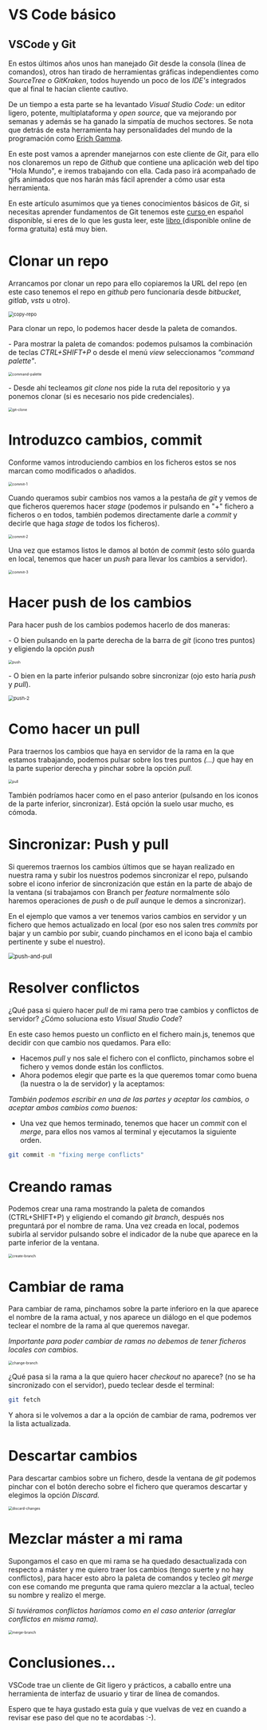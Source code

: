 # VS Code básico

## VSCode y Git

En estos últimos años unos han manejado *Git* desde la consola (línea de comandos), otros han tirado de herramientas gráficas independientes como *SourceTree* o *GitKraken*, todos huyendo un poco de los *IDE's* integrados que al final te hacían cliente cautivo.

De un tiempo a esta parte se ha levantado *Visual Studio Code*: un editor ligero, potente, multiplataforma y *open source*, que va mejorando por semanas y además se ha ganado la simpatía de muchos sectores. Se nota que detrás de esta herramienta hay personalidades del mundo de la programación como [Erich Gamma](https://en.wikipedia.org/wiki/Erich_Gamma).

En este post vamos a aprender manejarnos con este cliente de *Git*, para ello nos clonaremos un repo de *Github* que contiene una aplicación web del tipo "Hola Mundo", e iremos trabajando con ella. Cada paso irá acompañado de gifs animados que nos harán más fácil aprender a cómo usar esta herramienta.

En este artículo asumimos que ya tienes conocimientos básicos de *Git*, si necesitas aprender fundamentos de Git tenemos este [curso ](https://lemoncode.net/introduccion-a-git) en español disponible, si eres de lo que les gusta leer, este [libro ](https://git-scm.com/book/es/v2)(disponible online de forma gratuita) está muy bien.

# Clonar un repo

Arrancamos por clonar un repo para ello copiaremos la URL del repo (en este caso tenemos el repo en *github* pero funcionaría desde *bitbucket*, *gitlab*, *vsts* u otro).

<img src="./content/copy-repo.PNG" alt="copy-repo" style="zoom:67%;" />

Para clonar un repo, lo podemos hacer desde la paleta de comandos.

\- Para mostrar la paleta de comandos: podemos pulsamos la combinación de teclas *CTRL+SHIFT+P* o desde el menú *view* seleccionamos *"command palette"*.

<img src="content/command-palette.png" alt="command-palette" style="zoom: 50%;" />

\- Desde ahí tecleamos *git clone* nos pide la ruta del repositorio y ya ponemos clonar (si es necesario nos pide credenciales).

<img src="D:\Curro\curso-git\04-vscode-basico\content\git-clone.png" alt="git-clone" style="zoom:50%;" />

# Introduzco cambios, commit

Conforme vamos introduciendo cambios en los ficheros estos se nos marcan como modificados o añadidos.

<img src="./content/commit-1.PNG" alt="commit-1" style="zoom: 50%;" />

Cuando queramos subir cambios nos vamos a la pestaña de *git* y vemos de que ficheros queremos hacer *stage* (podemos ir pulsando en "+" fichero a ficheros o en todos, también podemos directamente darle a *commit* y decirle que haga *stage* de todos los ficheros).

<img src="./content/commit-2.PNG" alt="commit-2" style="zoom:50%;" />

Una vez que estamos listos le damos al botón de *commit* (esto sólo guarda en local, tenemos que hacer un *push* para llevar los cambios a servidor).

<img src="./content/commit-3.PNG" alt="commit-3" style="zoom:50%;" />

# Hacer push de los cambios

Para hacer push de los cambios podemos hacerlo de dos maneras:

\- O bien pulsando en la parte derecha de la barra de *git* (icono tres puntos) y eligiendo la opción *push*

<img src="./content/push.png" alt="push" style="zoom:50%;" />

*-* O bien en la parte inferior pulsando sobre sincronizar (ojo esto haría *push* y *pull*).

<img src="./content/push-2.png" alt="push-2" style="zoom: 67%;" />

# Como hacer un pull

Para traernos los cambios que haya en servidor de la rama en la que estamos trabajando, podemos pulsar sobre los tres puntos *(...)* que hay en la parte superior derecha y pinchar sobre la opción *pull.*

<img src="./content/pull.png" alt="pull" style="zoom: 50%;" />

También podríamos hacer como en el paso anterior (pulsando en los iconos de la parte inferior, sincronizar). Está opción la suelo usar mucho, es cómoda.

# Sincronizar: Push y pull

Si queremos traernos los cambios últimos que se hayan realizado en nuestra rama y subir los nuestros podemos sincronizar el repo, pulsando sobre el icono inferior de sincronización que están en la parte de abajo de la ventana (si trabajamos con Branch per *feature* normalmente sólo haremos operaciones de *push* o de *pull* aunque le demos a sincronizar).

En el ejemplo que vamos a ver tenemos varios cambios en servidor y un fichero que hemos actualizado en local (por eso nos salen tres *commits* por bajar y un cambio por subir, cuando pinchamos en el icono baja el cambio pertinente y sube el nuestro).

<img src="./content/push-and-pull.PNG" alt="push-and-pull" style="zoom: 80%;" />

# Resolver conflictos

¿Qué pasa si quiero hacer *pull* de mi rama pero trae cambios y conflictos de servidor? ¿Cómo soluciona esto *Visual Studio Code*?

En este caso hemos puesto un conflicto en el fichero main.js, tenemos que decidir con que cambio nos quedamos. Para ello:

- Hacemos *pull* y nos sale el fichero con el conflicto, pinchamos sobre el fichero y vemos donde están los conflictos.
- Ahora podemos elegir que parte es la que queremos tomar como buena (la nuestra o la de servidor) y la aceptamos:

 *También podemos escribir en una de las partes y aceptar los cambios, o aceptar ambos cambios como buenos:*

- Una vez que hemos terminado, tenemos que hacer un *commit* con el *merge*, para ellos nos vamos al terminal y ejecutamos la siguiente orden.

```bash
git commit -m "fixing merge conflicts"
```

# Creando ramas

Podemos crear una rama mostrando la paleta de comandos (CTRL+SHIFT+P) y eligiendo el comando *git branch*, después nos preguntará por el nombre de rama. Una vez creada en local, podemos subirla al servidor pulsando sobre el indicador de la nube que aparece en la parte inferior de la ventana.

<img src="./content/create-branch.png" alt="create-branch" style="zoom: 50%;" />

# Cambiar de rama

Para cambiar de rama, pinchamos sobre la parte inferioro en la que aparece el nombre de la rama actual, y nos aparece un diálogo en el que podemos teclear el nombre de la rama al que queremos navegar.

*Importante para poder cambiar de ramas no debemos de tener ficheros locales con cambios.*

<img src="./content/change-branch.png" alt="change-branch" style="zoom:50%;" />

¿Qué pasa si la rama a la que quiero hacer *checkout* no aparece? (no se ha sincronizado con el servidor), puedo teclear desde el terminal:

```bash
git fetch
```

Y ahora si le volvemos a dar a la opción de cambiar de rama, podremos ver la lista actualizada.

# Descartar cambios

Para descartar cambios sobre un fichero, desde la ventana de *git* podemos pinchar con el botón derecho sobre el fichero que queramos descartar y elegimos la opción *Discard.*

<img src="./content/discard-changes.png" alt="discard-changes" style="zoom:50%;" />

# Mezclar máster a mi rama

Supongamos el caso en que mi rama se ha quedado desactualizada con respecto a máster y me quiero traer los cambios (tengo suerte y no hay conflictos), para hacer esto abro la paleta de comandos y tecleo *git merge* con ese comando me pregunta que rama quiero mezclar a la actual, tecleo su nombre y realizo el merge.

*Si tuviéramos conflictos haríamos como en el caso anterior (arreglar conflictos en misma rama).*

<img src="./content/merge-branch.png" alt="merge-branch" style="zoom: 50%;" />

# Conclusiones...

VSCode trae un cliente de Git ligero y prácticos, a caballo entre una herramienta de interfaz de usuario y tirar de línea de comandos.

Espero que te haya gustado esta guía y que vuelvas de vez en cuando a revisar ese paso del que no te acordabas :-).
